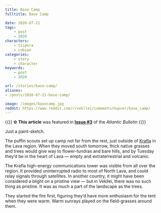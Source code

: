 ```yaml
---
title: Base Camp
fulltitle: Base Camp

date: 2020-07-21
tags:
    - post
    - 2020
characters:
    - tzipora
    - cobian
categories:
    - story
    - character
keywords:
    - post
    - 2020

url: /stories/base-camp/
aliases:
- /posts/2020-07-21-base-camp/

image: /images/basecamp.jpg
reddit: https://www.reddit.com/r/vekllei/comments/hupcer/base_camp/
---
```

{{<note story>}}
✿ **This article** was featured in [**Issue #3**](/news/bulletin/2020/3) of the *Atlantic Bulletin*
{{</note>}}

Just a paint-sketch.

The puffin scouts set up camp not far from the rest, just outside of [Krafla](/factbook/landscape/boroughs/krafla/) in the Lava region. When they moved south tomorrow, thick native grasses and trees would give way to flower-tundras and bare hills, and by Tuesday they’d be in the heart of Lava — empty and extraterrestrial and volcanic.

The Krafla high-energy communications tower was visible from all over the region. It provided uninterrupted radio to most of North Lava, and could relay signals through satellites. In another country, it might have been considered a blight on a pristine view — but in Vekllei, there was no such thing as pristine. It was as much a part of the landscape as the trees.

They started the fire first, figuring they’d have more enthusiasm for the tent when they were warm. Warm sunrays played on the field-grasses around them.
